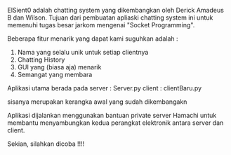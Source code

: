 ElSient0 adalah chatting system yang dikembangkan oleh Derick Amadeus B dan Wilson.
Tujuan dari pembuatan apliaski chatting system ini untuk memenuhi tugas besar jarkom mengenai "Socket Programming".


Beberapa fitur menarik yang dapat kami suguhkan adalah : 
1. Nama yang selalu unik untuk setiap clientnya
2. Chatting History
3. GUI yang (biasa aja) menarik
4. Semangat yang membara


Aplikasi utama berada pada 
server : Server.py
client : clientBaru.py

sisanya merupakan kerangka awal yang sudah dikembangakn

Aplikasi dijalankan menggunakan bantuan private server Hamachi untuk membantu menyambungkan kedua perangkat elektronik antara server dan client. 

Sekian, silahkan dicoba !!!!
